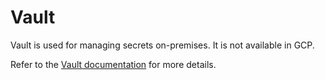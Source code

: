 # Vault

Vault is used for managing secrets on-premises. It is not available in GCP.

Refer to the [Vault documentation](https://github.com/navikt/vault-iac/tree/master/doc) for more details.

